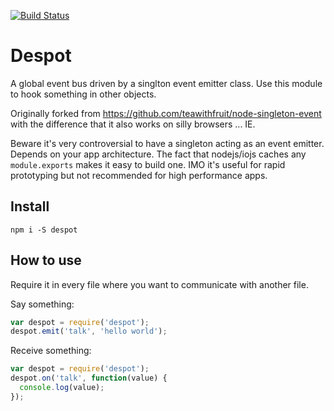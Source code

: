 [![Build Status](https://travis-ci.org/binarykitchen/despot.svg?branch=master)](https://travis-ci.org/binarykitchen/despot)

# Despot

A global event bus driven by a singlton event emitter class. Use this module to hook something in other objects.

Originally forked from https://github.com/teawithfruit/node-singleton-event with the difference that it also works on silly browsers ... IE.

Beware it's very controversial to have a singleton acting as an event emitter. Depends on your app architecture. The fact that nodejs/iojs caches any `module.exports` makes it easy to build one. IMO it's useful for rapid prototyping but not recommended for high performance apps.

## Install
```
npm i -S despot
```

## How to use
Require it in every file where you want to communicate with another file.

Say something:
```js
var despot = require('despot');
despot.emit('talk', 'hello world');
```

Receive something:
```js
var despot = require('despot');
despot.on('talk', function(value) {
  console.log(value);
});
```
